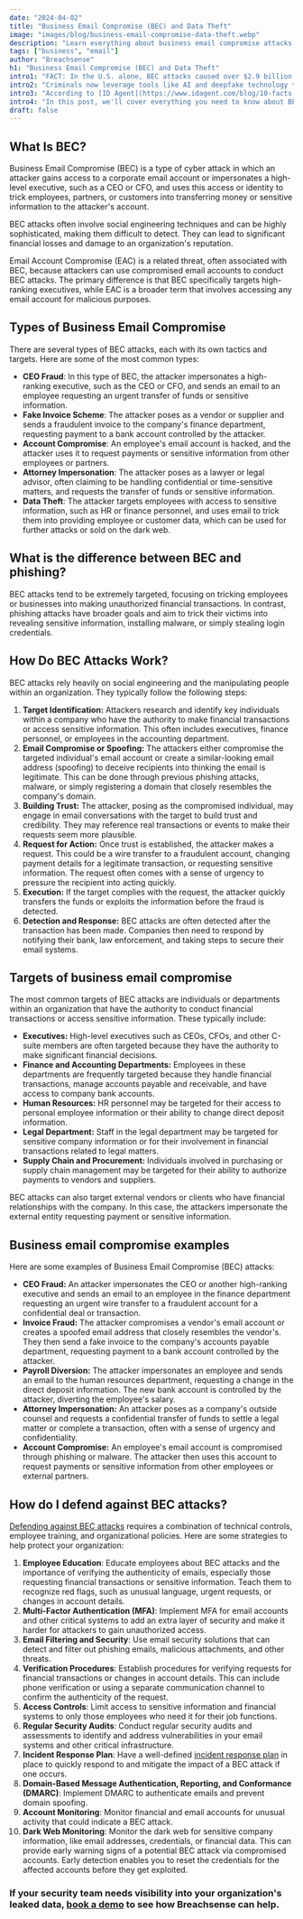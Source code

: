 ```yaml
---
date: "2024-04-02"
title: "Business Email Compromise (BEC) and Data Theft"
image: "images/blog/business-email-compromise-data-theft.webp"
description: "Learn everything about business email compromise attacks. Discover the steps you need to protect against BEC threats."
tags: ["business", "email"]
author: "Breachsense"
h1: "Business Email Compromise (BEC) and Data Theft"
intro1: "FACT: In the U.S. alone, BEC attacks caused over $2.9 billion in losseslast year ([FBI](https://www.ic3.gov/Media/PDF/AnnualReport/2023_IC3Report.pdf))."
intro2: "Criminals now leverage tools like AI and deepfake technology to mimic the voices of high-ranking executives within their target organization to increase the credibility of their attacks."
intro3: "According to [ID Agent](https://www.idagent.com/blog/10-facts-about-business-email-compromise-that-youve-got-to-see/), over 70% of organizations have experienced a BEC attack."
intro4: "In this post, we'll cover everything you need to know about BEC attacks and how to protect against them."
draft: false
---
```

## What Is BEC?

Business Email Compromise (BEC) is a type of cyber attack in which an attacker gains access to a corporate email account or impersonates a high-level executive, such as a CEO or CFO, and uses this access or identity to trick employees, partners, or customers into transferring money or sensitive information to the attacker's account.

BEC attacks often involve social engineering techniques and can be highly sophisticated, making them difficult to detect. They can lead to significant financial losses and damage to an organization's reputation.

Email Account Compromise (EAC) is a related threat, often associated with BEC, because attackers can use compromised email accounts to conduct BEC attacks. The primary difference is that BEC specifically targets high-ranking executives, while EAC is a broader term that involves accessing any email account for malicious purposes.

## Types of Business Email Compromise

There are several types of BEC attacks, each with its own tactics and targets. Here are some of the most common types:

- **CEO Fraud**: In this type of BEC, the attacker impersonates a high-ranking executive, such as the CEO or CFO, and sends an email to an employee requesting an urgent transfer of funds or sensitive information.
- **Fake Invoice Scheme**: The attacker poses as a vendor or supplier and sends a fraudulent invoice to the company's finance department, requesting payment to a bank account controlled by the attacker.
- **Account Compromise**: An employee's email account is hacked, and the attacker uses it to request payments or sensitive information from other employees or partners.
- **Attorney Impersonation**: The attacker poses as a lawyer or legal advisor, often claiming to be handling confidential or time-sensitive matters, and requests the transfer of funds or sensitive information.
- **Data Theft**: The attacker targets employees with access to sensitive information, such as HR or finance personnel, and uses email to trick them into providing employee or customer data, which can be used for further attacks or sold on the dark web.

## What is the difference between BEC and phishing?

BEC attacks tend to be extremely targeted, focusing on tricking employees or businesses into making unauthorized financial transactions. In contrast, phishing attacks have broader goals and aim to trick their victims into revealing sensitive information, installing malware, or simply stealing login credentials.

## How Do BEC Attacks Work?

BEC attacks rely heavily on social engineering and the manipulating people within an organization. They typically follow the following steps:

1. **Target Identification:** Attackers research and identify key individuals within a company who have the authority to make financial transactions or access sensitive information. This often includes executives, finance personnel, or employees in the accounting department.
2. **Email Compromise or Spoofing:** The attackers either compromise the targeted individual's email account or create a similar-looking email address (spoofing) to deceive recipients into thinking the email is legitimate. This can be done through previous phishing attacks, malware, or simply registering a domain that closely resembles the company's domain.
3. **Building Trust:** The attacker, posing as the compromised individual, may engage in email conversations with the target to build trust and credibility. They may reference real transactions or events to make their requests seem more plausible.
4. **Request for Action:** Once trust is established, the attacker makes a request. This could be a wire transfer to a fraudulent account, changing payment details for a legitimate transaction, or requesting sensitive information. The request often comes with a sense of urgency to pressure the recipient into acting quickly.
5. **Execution:** If the target complies with the request, the attacker quickly transfers the funds or exploits the information before the fraud is detected.
6. **Detection and Response:** BEC attacks are often detected after the transaction has been made. Companies then need to respond by notifying their bank, law enforcement, and taking steps to secure their email systems.

## Targets of business email compromise

The most common targets of BEC attacks are individuals or departments within an organization that have the authority to conduct financial transactions or access sensitive information. These typically include:

- **Executives:** High-level executives such as CEOs, CFOs, and other C-suite members are often targeted because they have the authority to make significant financial decisions.
- **Finance and Accounting Departments:** Employees in these departments are frequently targeted because they handle financial transactions, manage accounts payable and receivable, and have access to company bank accounts.
- **Human Resources:** HR personnel may be targeted for their access to personal employee information or their ability to change direct deposit information.
- **Legal Department:** Staff in the legal department may be targeted for sensitive company information or for their involvement in financial transactions related to legal matters.
- **Supply Chain and Procurement:** Individuals involved in purchasing or supply chain management may be targeted for their ability to authorize payments to vendors and suppliers.

BEC attacks can also target external vendors or clients who have financial relationships with the company. In this case, the attackers impersonate the external entity requesting payment or sensitive information.

## Business email compromise examples

Here are some examples of Business Email Compromise (BEC) attacks:

- **CEO Fraud:** An attacker impersonates the CEO or another high-ranking executive and sends an email to an employee in the finance department requesting an urgent wire transfer to a fraudulent account for a confidential deal or transaction.
- **Invoice Fraud:** The attacker compromises a vendor's email account or creates a spoofed email address that closely resembles the vendor's. They then send a fake invoice to the company's accounts payable department, requesting payment to a bank account controlled by the attacker.
- **Payroll Diversion:** The attacker impersonates an employee and sends an email to the human resources department, requesting a change in the direct deposit information. The new bank account is controlled by the attacker, diverting the employee's salary.
- **Attorney Impersonation:** An attacker poses as a company's outside counsel and requests a confidential transfer of funds to settle a legal matter or complete a transaction, often with a sense of urgency and confidentiality.
- **Account Compromise:** An employee's email account is compromised through phishing or malware. The attacker then uses this account to request payments or sensitive information from other employees or external partners.

## How do I defend against BEC attacks?

[Defending against BEC attacks](https://www.breachsense.com/blog/prevent-email-compromise/) requires a combination of technical controls, employee training, and organizational policies. Here are some strategies to help protect your organization:

1. **Employee Education**: Educate employees about BEC attacks and the importance of verifying the authenticity of emails, especially those requesting financial transactions or sensitive information. Teach them to recognize red flags, such as unusual language, urgent requests, or changes in account details.
2. **Multi-Factor Authentication (MFA)**: Implement MFA for email accounts and other critical systems to add an extra layer of security and make it harder for attackers to gain unauthorized access.
3. **Email Filtering and Security**: Use email security solutions that can detect and filter out phishing emails, malicious attachments, and other threats.
4. **Verification Procedures**: Establish procedures for verifying requests for financial transactions or changes in account details. This can include phone verification or using a separate communication channel to confirm the authenticity of the request.
5. **Access Controls**: Limit access to sensitive information and financial systems to only those employees who need it for their job functions.
6. **Regular Security Audits**: Conduct regular security audits and assessments to identify and address vulnerabilities in your email systems and other critical infrastructure.
7. **Incident Response Plan**: Have a well-defined [incident response plan](https://www.breachsense.com/blog/data-breach-response/) in place to quickly respond to and mitigate the impact of a BEC attack if one occurs.
8. **Domain-Based Message Authentication, Reporting, and Conformance (DMARC)**: Implement DMARC to authenticate emails and prevent domain spoofing.
9. **Account Monitoring**: Monitor financial and email accounts for unusual activity that could indicate a BEC attack.
10. **Dark Web Monitoring**: Monitor the dark web for sensitive company information, like email addresses, credentials, or financial data. This can provide early warning signs of a potential BEC attack via compromised accounts. Early detection enables you to reset the credentials for the affected accounts before they get exploited.

### If your security team needs visibility into your organization's leaked data, [book a demo](https://www.breachsense.com/book-demo/) to see how Breachsense can help.
